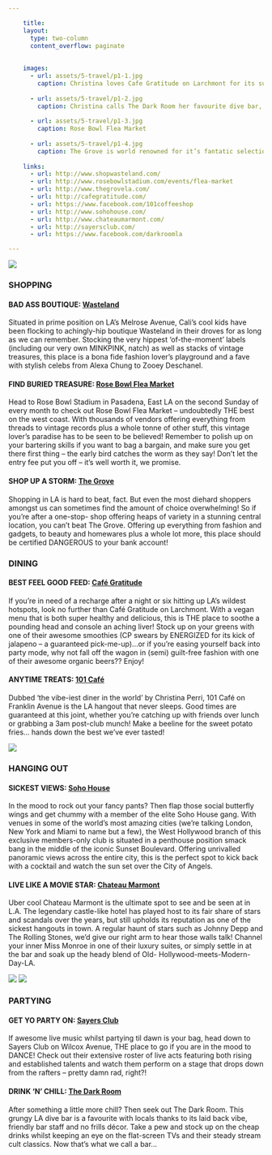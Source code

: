 ```yaml
---

    title:
    layout:
      type: two-column
      content_overflow: paginate
    
    
    images:
      - url: assets/5-travel/p1-1.jpg
        caption: Christina loves Cafe Gratitude on Larchmont for its super healthy, vegan deliciousness
        
      - url: assets/5-travel/p1-2.jpg
        caption: Christina calls The Dark Room her favourite dive bar, with an LA twist.
        
      - url: assets/5-travel/p1-3.jpg
        caption: Rose Bowl Flea Market
        
      - url: assets/5-travel/p1-4.jpg
        caption: The Grove is world renowned for it’s fantatic selection of shops all in one stunning location.
        
    links:
      - url: http://www.shopwasteland.com/
      - url: http://www.rosebowlstadium.com/events/flea-market
      - url: http://www.thegrovela.com/
      - url: http://cafegratitude.com/
      - url: https://www.facebook.com/101coffeeshop
      - url: http://www.sohohouse.com/
      - url: http://www.chateaumarmont.com/
      - url: http://sayersclub.com/
      - url: https://www.facebook.com/darkroomla

---
```


<img src="assets/5-travel/p1-1.jpg" data-media-id="images:1">

<h3>SHOPPING</h3>
<h4>
  BAD ASS BOUTIQUE: 
  <a class="place" href="http://www.shopwasteland.com/" data-link-id="links:1" target="_blank">Wasteland</a>
</h4>

Situated in prime position on LA’s Melrose Avenue, Cali’s cool kids have been flocking to achingly-hip boutique Wasteland in their droves for as long as we can remember. Stocking the very hippest ‘of-the-moment’ labels (including our very own MINKPINK, natch) as well as stacks of vintage treasures, this place is a bona fide fashion lover’s playground and a fave with stylish celebs from Alexa Chung to Zooey Deschanel.

<h4>
  FIND BURIED TREASURE:
  <a class="place" href="http://www.rosebowlstadium.com/events/flea-market" data-link-id="links:2" target="_blank">Rose Bowl Flea Market</a>
</h4>

Head to Rose Bowl Stadium in Pasadena, East LA on the second Sunday of every month to check out Rose Bowl Flea Market – undoubtedly THE best on the west coast. With thousands of vendors offering everything from threads to vintage records plus a whole tonne of other stuff, this vintage lover’s paradise has to be seen to be believed! Remember to polish up on your bartering skills if you want to bag a bargain, and make sure you get there first thing – the early bird catches the worm as they say! Don’t let the entry fee put you off – it’s well worth it, we promise.


<h4>
  SHOP UP A STORM:
  <a class="place" href="http://www.thegrovela.com/" data-link-id="links:3" target="_blank">The Grove</a>
</h4>

<p id="shopping">Shopping in LA is hard to beat, fact. But even the most diehard shoppers amongst us can sometimes find the amount of choice overwhelming! So if you’re after a one-stop- shop offering heaps of variety in a stunning central location, you can’t beat The Grove. Offering up everything from fashion and gadgets, to beauty and homewares plus a whole lot more, this place should be certified DANGEROUS to your bank account!</p>

<h3>DINING</h3>

<h4>
	BEST FEEL GOOD FEED: 
  <a class="place" href="http://cafegratitude.com/" data-link-id="links:4" target="_blank">Café Gratitude</a>
</h4>

If you’re in need of a recharge after a night or six hitting up LA’s wildest hotspots, look no further than Café Gratitude on Larchmont. With a vegan menu that is both super healthy and delicious, this is THE place to soothe a pounding head and console an aching liver! Stock up on your greens with one of their awesome smoothies (CP swears by ENERGIZED for its kick of jalapeno – a guaranteed pick-me-up)...or if you’re easing yourself back into party mode, why not fall off the wagon in (semi) guilt-free fashion with one of their awesome organic beers?? Enjoy!

<h4>
	ANYTIME TREATS: 
  <a class="place" href="https://www.facebook.com/101coffeeshop" data-link-id="links:5" target="_blank">101 Café</a>
</h4>  

Dubbed ‘the vibe-iest diner in the world’ by Christina Perri, 101 Café on Franklin Avenue is the LA hangout that never sleeps. Good times are guaranteed at this joint, whether you’re catching up with friends over lunch or grabbing a 3am post-club munch! Make a beeline for the sweet potato fries... hands down the best we’ve ever tasted!

<img src="assets/5-travel/p1-2.jpg" data-media-id="images:2">

<h3>HANGING OUT</h3>
<h4>
	SICKEST VIEWS:
  <a class="place" href="http://www.sohohouse.com/" data-link-id="links:6" target="_blank">Soho House</a>
</h4>

In the mood to rock out your fancy pants? Then flap those social butterfly wings and get chummy with a member of the elite Soho House gang. With venues in some of the world’s most amazing cities (we’re talking London, New York and Miami to name but a few), the West Hollywood branch of this exclusive members-only club is situated in a penthouse position smack bang in the middle of the iconic Sunset Boulevard. Offering unrivalled panoramic views across the entire city, this is the perfect spot to kick back with a cocktail and watch the sun set over the City of Angels.

<h4>
	LIVE LIKE A MOVIE STAR:
  <a class="place" href="http://www.chateaumarmont.com/" data-link-id="links:7" target="_blank">Chateau Marmont</a>
</h4>

Uber cool Chateau Marmont is the ultimate spot to see and be seen at in
L.A. The legendary castle-like hotel has played host to its fair share of stars and scandals over the years, but still upholds its reputation as one of the sickest hangouts in town. A regular haunt of stars such as Johnny Depp and The Rolling Stones, we’d give our right arm to hear those walls talk! Channel your inner Miss Monroe in one of their luxury suites, or simply settle in at the bar and soak up the heady blend of Old- Hollywood-meets-Modern-Day-LA.

<img src="assets/5-travel/p1-3.jpg" data-media-id="images:3">

<img src="assets/5-travel/p1-4.jpg" data-media-id="images:4">

<h3>PARTYING</h3>

<h4>
	GET YO PARTY ON:
  <a class="place" href="http://sayersclub.com/" data-link-id="links:8" target="_blank">Sayers Club</a>
</h4>

If awesome live music whilst partying til dawn is your bag, head down to Sayers Club on Wilcox Avenue, THE place to go if you are in the mood to DANCE! Check out their extensive roster of live acts featuring both rising and established talents and watch them perform on a stage that drops down from the rafters – pretty damn rad, right?!

<h4>
	DRINK ‘N’ CHILL:
  <a class="place" href="https://www.facebook.com/darkroomla" data-link-id="links:9" target="_blank">The Dark Room</a>
</h4>

After something a little more chill? Then seek out The Dark Room. This grungy LA dive bar is a favourite with locals thanks to its laid back vibe, friendly bar staff and no frills décor. Take a pew and stock up on the cheap drinks whilst keeping an eye on the flat-screen TVs and their steady stream cult classics. Now that’s what we call a bar...
